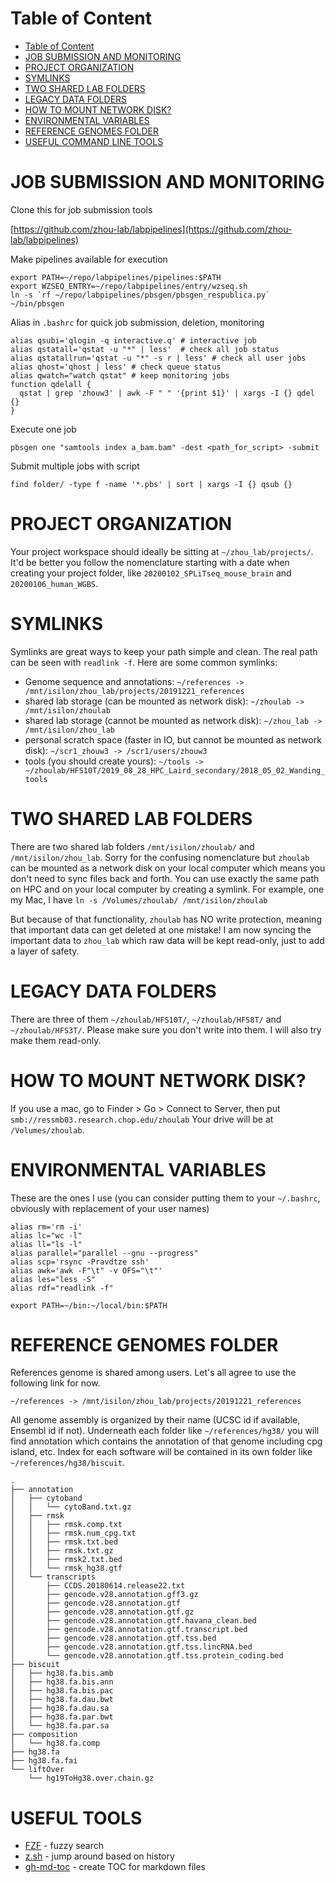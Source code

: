 # Table of Content
<!--ts-->
   * [Table of Content](#table-of-content)
   * [JOB SUBMISSION AND MONITORING](#job-submission-and-monitoring)
   * [PROJECT ORGANIZATION](#project-organization)
   * [SYMLINKS](#symlinks)
   * [TWO SHARED LAB FOLDERS](#two-shared-lab-folders)
   * [LEGACY DATA FOLDERS](#legacy-data-folders)
   * [HOW TO MOUNT NETWORK DISK?](#how-to-mount-network-disk)
   * [ENVIRONMENTAL VARIABLES](#environmental-variables)
   * [REFERENCE GENOMES FOLDER](#reference-genomes-folder)
   * [USEFUL COMMAND LINE TOOLS](#useful-command-line-tools)

<!-- Added by: zhouw3, at: Tue Jan 28 12:21:23 EST 2020 -->

<!--te-->

# JOB SUBMISSION AND MONITORING

Clone this for job submission tools

[https://github.com/zhou-lab/labpipelines](https://github.com/zhou-lab/labpipelines)

Make pipelines available for execution

```
export PATH=~/repo/labpipelines/pipelines:$PATH
export WZSEQ_ENTRY=~/repo/labpipelines/entry/wzseq.sh
ln -s `rf ~/repo/labpipelines/pbsgen/pbsgen_respublica.py` ~/bin/pbsgen
```

Alias in `.bashrc` for quick job submission, deletion, monitoring

```
alias qsubi='qlogin -q interactive.q' # interactive job
alias qstatall='qstat -u "*" | less'  # check all job status
alias qstatallrun='qstat -u "*" -s r | less' # check all user jobs
alias qhost='qhost | less' # check queue status
alias qwatch="watch qstat" # keep monitoring jobs
function qdelall {
  qstat | grep 'zhouw3' | awk -F " " '{print $1}' | xargs -I {} qdel {}
}
```

Execute one job

```
pbsgen one "samtools index a_bam.bam" -dest <path_for_script> -submit
```

Submit multiple jobs with script

```
find folder/ -type f -name '*.pbs' | sort | xargs -I {} qsub {}
```

# PROJECT ORGANIZATION
Your project workspace should ideally be sitting at `~/zhou_lab/projects/`.
It'd be better you follow the nomenclature starting with a date when creating your project folder, like `20200102_SPLiTseq_mouse_brain` and `20200106_human_WGBS`.

# SYMLINKS
Symlinks are great ways to keep your path simple and clean. The real path can be seen with `readlink -f`. Here are some common symlinks:

- Genome sequence and annotations: `~/references -> /mnt/isilon/zhou_lab/projects/20191221_references`
- shared lab storage (can be mounted as network disk): `~/zhoulab -> /mnt/isilon/zhoulab`
- shared lab storage (cannot be mounted as network disk): `~/zhou_lab -> /mnt/isilon/zhou_lab`
- personal scratch space (faster in IO, but cannot be mounted as network disk): `~/scr1_zhouw3 -> /scr1/users/zhouw3`
- tools (you should create yours): `~/tools -> ~/zhoulab/HFS10T/2019_08_28_HPC_Laird_secondary/2018_05_02_Wanding_tools`

# TWO SHARED LAB FOLDERS
There are two shared lab folders `/mnt/isilon/zhoulab/` and `/mnt/isilon/zhou_lab`. 
Sorry for the confusing nomenclature but `zhoulab` can be mounted as a network disk on your local computer which means you don't need to sync files back and forth. You can use exactly the same path on HPC and on your local computer by creating a symlink. For example, one my Mac, I have
`ln -s /Volumes/zhoulab/ /mnt/isilon/zhoulab`

But because of that functionality, `zhoulab` has NO write protection, meaning that important data can get deleted at one mistake! I am now syncing the important data to `zhou_lab` which raw data will be kept read-only, just to add a layer of safety.

# LEGACY DATA FOLDERS
There are three of them `~/zhoulab/HFS10T/`, `~/zhoulab/HFS8T/` and `~/zhoulab/HFS3T/`. Please make sure you don't write into them. I will also try make them read-only.

# HOW TO MOUNT NETWORK DISK?
If you use a mac, go to Finder > Go > Connect to Server, then put `smb://ressmb03.research.chop.edu/zhoulab`
Your drive will be at `/Volumes/zhoulab`.

# ENVIRONMENTAL VARIABLES
These are the ones I use (you can consider putting them to your `~/.bashrc`, obviously with replacement of your user names)

```
alias rm='rm -i'
alias lc="wc -l"
alias ll="ls -l"
alias parallel="parallel --gnu --progress"
alias scp='rsync -Pravdtze ssh'
alias awk='awk -F"\t" -v OFS="\t"'
alias les="less -S"
alias rdf="readlink -f"

export PATH=~/bin:~/local/bin:$PATH
```

# REFERENCE GENOMES FOLDER

References genome is shared among users. Let's all agree to use the following link for now.

`~/references -> /mnt/isilon/zhou_lab/projects/20191221_references`

All genome assembly is organized by their name (UCSC id if available, Ensembl id if not). 
Underneath each folder like `~/references/hg38/` you will find annotation which contains the annotation of that genome including cpg island, etc. 
Index for each software will be contained in its own folder like `~/references/hg38/biscuit`.

```
.
├── annotation
│   ├── cytoband
│   │   └── cytoBand.txt.gz
│   ├── rmsk
│   │   ├── rmsk.comp.txt
│   │   ├── rmsk.num_cpg.txt
│   │   ├── rmsk.txt.bed
│   │   ├── rmsk.txt.gz
│   │   ├── rmsk2.txt.bed
│   │   └── rmsk_hg38.gtf
│   └── transcripts
│       ├── CCDS.20180614.release22.txt
│       ├── gencode.v28.annotation.gff3.gz
│       ├── gencode.v28.annotation.gtf
│       ├── gencode.v28.annotation.gtf.gz
│       ├── gencode.v28.annotation.gtf.havana_clean.bed
│       ├── gencode.v28.annotation.gtf.transcript.bed
│       ├── gencode.v28.annotation.gtf.tss.bed
│       ├── gencode.v28.annotation.gtf.tss.lincRNA.bed
│       └── gencode.v28.annotation.gtf.tss.protein_coding.bed
├── biscuit
│   ├── hg38.fa.bis.amb
│   ├── hg38.fa.bis.ann
│   ├── hg38.fa.bis.pac
│   ├── hg38.fa.dau.bwt
│   ├── hg38.fa.dau.sa
│   ├── hg38.fa.par.bwt
│   └── hg38.fa.par.sa
├── composition
│   └── hg38.fa.comp
├── hg38.fa
├── hg38.fa.fai
└── liftOver
    └── hg19ToHg38.over.chain.gz
```

# USEFUL TOOLS
- [FZF](https://github.com/junegunn/fzf) - fuzzy search
- [z.sh](https://github.com/rupa/z/blob/master/z.sh) - jump around based on history
- [gh-md-toc](https://github.com/ekalinin/github-markdown-toc) - create TOC for markdown files
